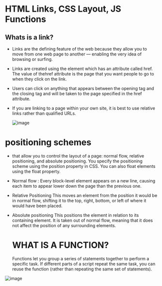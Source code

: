 #  HTML Links, CSS Layout, JS Functions

## Whats is a link?

* Links are the defining feature of the web because they allow you to move from one web page to another — enabling the very idea of browsing or surfing.

* Links are created using the <a> element which has an attribute called href. The value of thehref attribute is the page that you want people to go to when
  they click on the link.
* Users can click on anything that appears between the opening <a> tag and the closing </a> tag and will be taken to the page specified in the href attribute.
	
* If you are linking to a page within your own site, it is best to use relative links rather than qualified URLs.


   ![image](https://encrypted-tbn0.gstatic.com/images?q=tbn:ANd9GcS5H81BCTiqJ5Vk0H4LV5SU3AMpGzkxbuMqDw&usqp=CAU)
   
 #  positioning schemes
 
 * that allow you to control the layout of a page: normal flow, relative positioning, and absolute positioning. You specify the positioning scheme using the position
 property in CSS. You can also float elements using the float property.
 
 * Normal flow : Every block-level element appears on a new line, causing each item to appear lower down the page than the previous one.
 
 * Relative Positioning This moves an element from the position it would be in normal flow, shifting it to the top, right, bottom, 
    or left of where it would have been placed. 
    
 * Absolute positioning This positions the element in relation to its containing element. It is taken out of normal flow, meaning that it does not affect the position
   of any surrounding elements.
   
   # WHAT IS A FUNCTION?
   
   Functions let you group a series of statements together to perform a specific task. If different parts of a script repeat the same task, you can
   reuse the function (rather than repeating the same set of statements).
   


  ![image](https://encrypted-tbn0.gstatic.com/images?q=tbn:ANd9GcRh5TigXrtIuH3t0r8fSq7YmI7SkCzOpCgCCQ&usqp=CAU)
   




   
 
   
   


	
